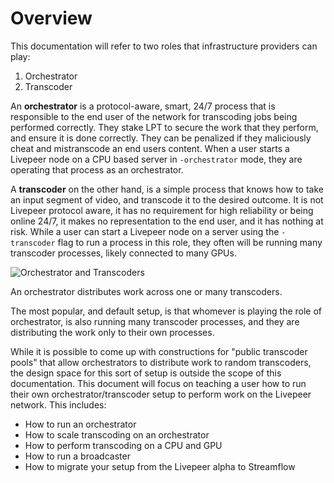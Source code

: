 # Overview

This documentation will refer to two roles that infrastructure providers can play:

1. Orchestrator
2. Transcoder

An **orchestrator** is a protocol-aware, smart, 24/7 process that is responsible to the end user of the network for transcoding jobs being performed correctly. They stake LPT to secure the work that they perform, and ensure it is done correctly. They can be penalized if they maliciously cheat and mistranscode an end users content. When a user starts a Livepeer node on a CPU based server in `-orchestrator` mode, they are operating that process as an orchestrator.

A **transcoder** on the other hand, is a simple process that knows how to take an input segment of video, and transcode it to the desired outcome. It is not Livepeer protocol aware, it has no requirement for high reliability or being online 24/7, it makes no representation to the end user, and it has nothing at risk. While a user can start a Livepeer node on a server using the `-transcoder` flag to run a process in this role, they often will be running many transcoder processes, likely connected to many GPUs.

![Orchestrator and Transcoders](https://livepeer-assets.s3.amazonaws.com/bot.png)

An orchestrator distributes work across one or many transcoders.

The most popular, and default setup, is that whomever is playing the role of orchestrator, is also running many transcoder processes, and they are distributing the work only to their own processes.

While it is possible to come up with constructions for "public transcoder pools" that allow orchestrators to distribute work to random transcoders, the design space for this sort of setup is outside the scope of this documentation. This document will focus on teaching a user how to run their own orchestrator/transcoder setup to perform work on the Livepeer network. This includes: 

* How to run an orchestrator
* How to scale transcoding on an orchestrator
* How to perform transcoding on a CPU and GPU
* How to run a broadcaster
* How to migrate your setup from the Livepeer alpha to Streamflow
